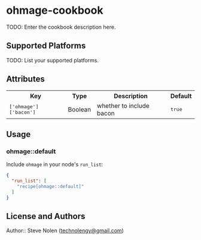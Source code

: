 # ohmage-cookbook

TODO: Enter the cookbook description here.

## Supported Platforms

TODO: List your supported platforms.

## Attributes

<table>
  <tr>
    <th>Key</th>
    <th>Type</th>
    <th>Description</th>
    <th>Default</th>
  </tr>
  <tr>
    <td><tt>['ohmage']['bacon']</tt></td>
    <td>Boolean</td>
    <td>whether to include bacon</td>
    <td><tt>true</tt></td>
  </tr>
</table>

## Usage

### ohmage::default

Include `ohmage` in your node's `run_list`:

```json
{
  "run_list": [
    "recipe[ohmage::default]"
  ]
}
```

## License and Authors

Author:: Steve Nolen (<technolengy@gmail.com>)
